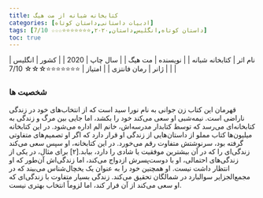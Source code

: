 ```yaml
---
title: کتابخانه شبانه از مت هیگ
categories: [ادبیات داستانی,داستان کوتاه]
tags: [داستان کوتاه,انگلیس,داستان,۲۰۲۰,⭐⭐⭐⭐⭐⭐⭐☆☆☆ 7/10]
toc: true
---
```


| نام اثر | کتابخانه شبانه |
| نویسنده | مت هیگ |
| سال چاپ | 2020 |
| کشور | انگلیس |
| ژانر | رمان فانتزی |
| امتیاز | ⭐⭐⭐⭐⭐⭐⭐☆☆☆ 7/10 |


### شخصیت ها
قهرمان این کتاب زن جوانی به نام نورا سید است که از انتخاب‌های خود در زندگی ناراضی است. نیمه‌شبی او سعی می‌کند خود را بکشد، اما جایی بین مرگ و زندگی به کتابخانه‌ای می‌رسد که توسط کتابدار مدرسه‌اش، خانم الم اداره می‌شود. در این کتابخانه میلیون‌ها کتاب مملو از داستان‌هایی از زندگی او قرار دارد که اگر او تصمیم‌های متفاوتی گرفته بود، سرنوشتش متفاوت رقم می‌خورد. در این کتابخانه، او سپس سعی می‌کند زندگی‌ای را که در آن بیشترین موفقیت یا شادی را دارد، بیابد.[۲] برای مثال، در یکی از زندگی‌های احتمالی، او با دوست‌پسرش ازدواج می‌کند، اما زندگی‌اش آن‌طور که او انتظار داشت نیست. او همچنین خود را به عنوان یک یخچال‌شناس می‌بیند که در مجمع‌الجزایر سوالبارد در شمالگان تحقیق می‌کند. زندگی بسیار متفاوت با زندگی‌ای که او سعی می‌کند از آن فرار کند، اما لزوماً انتخاب بهتری نیست. 


